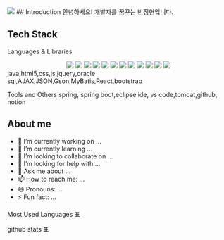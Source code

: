 <img src="https://capsule-render.vercel.app/api?type=waving&color=auto&height=200&section=header&text=Baaan&fontSize=90" />
## Introduction
안녕하세요! 개발자를 꿈꾸는 반정현입니다.

## Tech Stack

Languages & Libraries
<div align="center">
  <img src="https://img.shields.io/badge/아이콘내용-바탕색?style=flat&logo=로고이름&logoColor=white"/>
	<img src="https://img.shields.io/badge/Java-007396?style=flat&logo=Java&logoColor=white" />
	<img src="https://img.shields.io/badge/HTML5-E34F26?style=flat&logo=HTML5&logoColor=white" />
	<img src="https://img.shields.io/badge/CSS3-1572B6?style=flat&logo=CSS3&logoColor=white" />
 	<img src="https://img.shields.io/badge/JavaScript-#F7DF1E?style=flat&logo=JavaScript&logoColor=white" />
 	<img src="https://img.shields.io/badge/jQuery-#0769AD?style=flat&logo=jQuery&logoColor=white" />
 	<img src="https://img.shields.io/badge/Oracle SQL-#F80000?style=flat&logo=Oracle SQL&logoColor=white" />
 	<img src="https://img.shields.io/badge/AJAX-1572B6?style=flat&logo=AJAX&logoColor=white" />
 	<img src="https://img.shields.io/badge/JSON-#000000?style=flat&logo=JSON&logoColor=white" />
 	<img src="https://img.shields.io/badge/Gson-#000000?style=flat&logo=Gson&logoColor=white" />
 	<img src="https://img.shields.io/badge/MyBatis-1572B6?style=flat&logo=MyBatis&logoColor=white" />
  	<img src="https://img.shields.io/badge/React-#61DAFB?style=flat&logo=React&logoColor=white" />
</div>
java,html5,css,js,jquery,oracle sql,AJAX,JSON,Gson,MyBatis,React,bootstrap

Tools and Others
spring, spring boot,eclipse ide, vs code,tomcat,github, notion

## About me



- 🔭 I’m currently working on ...
- 🌱 I’m currently learning ...
- 👯 I’m looking to collaborate on ...
- 🤔 I’m looking for help with ...
- 💬 Ask me about ...
- 📫 How to reach me: ...
- 😄 Pronouns: ...
- ⚡ Fun fact: ...


Most Used Languages 표

github stats 표
